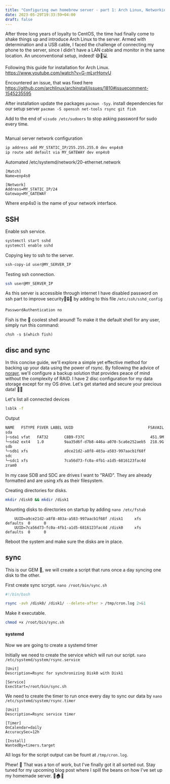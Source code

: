 ```yaml
---
title: "Configuring own homebrew server - part 1: Arch Linux, Networking, and Data Syncing 🐧"
date: 2023-05-29T19:33:59+04:00
draft: false
---
```



After three long years of loyalty to CentOS, the time had finally come to shake things up and introduce Arch Linux to the server. Armed with determination and a USB cable, I faced the challenge of connecting my phone to the server, since I didn't have a LAN cable and monitor in the same location. An unconventional setup, indeed! 😅📱💻

Following this guide for installation for Arch Linux.
https://www.youtube.com/watch?v=G-mLyrHonvU

Encountered an issue, that was fixed here https://github.com/archlinux/archinstall/issues/1810#issuecomment-1545235595

After installation update the packages `pacman -Syy`.
install dependencies for our setup server `pacman -S openssh net-tools rsync git fish`

Add to the end of `visudo /etc/sudoers` to stop asking password for sudo every time.
```

```
Manual server network configuration

```sh
ip address add MY_STATIC_IP/255.255.255.0 dev enp4s0
ip route add default via MY_GATEWAY dev enp4s0
```

Automated
/etc/systemd/network/20-ethernet.network
```network
[Match]
Name=enp4s0

[Network]
Address=MY_STATIC_IP/24
Gateway=MY_GATEWAY
```
Where enp4s0 is the name of your network interface.

## SSH
Enable ssh service.
```sh
systemctl start sshd
systemctl enable sshd
```

Copying key to ssh to the server.
```sh
ssh-copy-id user@MY_SERVER_IP
```

Testing ssh connection.
```sh
ssh user@MY_SERVER_IP
```

As this server is accessible through internet I have disabled password on ssh part to improve security💾🔒✨ by adding to this file `/etc/ssh/sshd_config`

```sh
PasswordAuthentication no
```

Fish is the 🐠 coolest shell around! To make it the default shell for any user, simply run this command:

```
chsh -s $(which fish)
```

## disc and sync

In this concise guide, we'll explore a simple yet effective method for backing up your data using the power of rsync. By following the advice of [norayr](norar.am), we'll configure a backup solution that provides peace of mind without the complexity of RAID. I have 2 disc configuration for my data storage except for my OS drive. Let's get started and secure your precious data! 💪💾

Let's list all connected devices
```sh
lsblk -f
```

Output
```sh
NAME   FSTYPE FSVER LABEL UUID                                 FSAVAIL FSUSE% MOUNTPOINTS
sda                                                                           
├─sda1 vfat   FAT32       C8B9-F37C                             451.9M    11% /boot
└─sda2 ext4   1.0         9aa35d6f-d7b8-446a-a070-5ca6e252aeb5  218.9G     1% /
sdb                                                                           
└─sdb1 xfs                a9ce21d2-a8f8-403a-a583-997aacb1f68f                
sdc                                                                           
└─sdc1 xfs                7ca56d73-fc0a-4fb1-a1d5-6816123fac4d                 
zram0                                                                         [SWAP]

```

In my case SDB and SDC are drives I want to "RAID". They are already formatted and are using xfs as their filesystem.

Creating directories for disks.
```sh
mkdir /disk0 && mkdir /disk1
```

Mounting disks to directories on startup by adding `nano /etc/fstab`
```
    UUID=a9ce21d2-a8f8-403a-a583-997aacb1f68f /disk1     xfs   defaults  0      0
    UUID=7ca56d73-fc0a-4fb1-a1d5-6816123fac4d /disk0     xfs   defaults  0      0
```

Reboot the system and make sure the disks are in place.

## sync
This is our GEM 💎, we will create a script that runs once a day syncing one disk to the other.  

First create sync scrypt.
`nano /root/bin/sync.sh`
```sh
#!/bin/bash

rsync -avh /disk0/ /disk1/ --delete-after > /tmp/cron.log 2>&1
```
Make it executable.
```sh
chmod +x /root/bin/sync.sh
```

#### systemd
Now we are going to create a systemd timer

Initially we need to create the service which will run our script.
`nano /etc/systemd/system/rsync.service`
```
[Unit]
Description=Rsync for synchronizing Disk0 with Disk1

[Service]
ExecStart=/root/bin/sync.sh
```

We need to create the timer to run once every day to sync our data by `nano /etc/systemd/system/rsync.timer`
```
[Unit]
Description=Rsync service timer

[Timer]
OnCalendar=daily
AccuracySec=12h

[Install]
WantedBy=timers.target
```

All logs for the script output can be fount at `/tmp/cron.log`.

Phew! 🥵 That was a ton of work, but I've finally got it all sorted out. Stay tuned for my upcoming blog post where I spill the beans on how I've set up my homemade server. 💪🏠😉